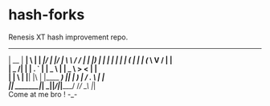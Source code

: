 # hash-forks

Renesis XT hash improvement repo.

  _____  ______ _   _ ______  _____ _____  _____  __   _________ 
 |  __ \|  ____| \ | |  ____|/ ____|_   _|/ ____| \ \ / /__   __|
 | |__) | |__  |  \| | |__  | (___   | | | (___    \ V /   | |   
 |  _  /|  __| | . ` |  __|  \___ \  | |  \___ \    > <    | |   
 | | \ \| |____| |\  | |____ ____) |_| |_ ____) |  / . \   | |   
 |_|  \_\______|_| \_|______|_____/|_____|_____/  /_/ \_\  |_|   
                                              Come at me bro !
                                                           -_-
                                                                 
